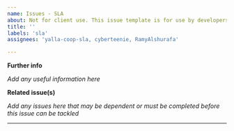 ```yaml
---
name: Issues - SLA
about: Not for client use. This issue template is for use by developers or project admin for issues covered by SLA.
title: ''
labels: 'sla'
assignees: 'yalla-coop-sla, cyberteenie, RamyAlshurafa'

---
```


__Further info__

_Add any useful information here_

__Related issue(s)__

_Add any issues here that may be dependent or must be completed before this issue can be tackled_

---
